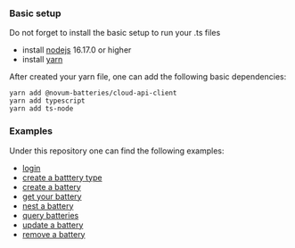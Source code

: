 ### Basic setup

Do not forget to install the basic setup to run your .ts files

- install [nodejs](https://nodejs.org/en/) 16.17.0 or higher
- install [yarn](https://classic.yarnpkg.com/en/docs/install#debian-stable)

After created your yarn file, one can add the following basic dependencies:

```
yarn add @novum-batteries/cloud-api-client
yarn add typescript
yarn add ts-node
```

### Examples

Under this repository one can find the following examples:

- [login](typescript/login/readme.md)
- [create a batttery type](typescript/createBatteryType/readme.md)
- [create a battery](typescript/createBattery/readme.md)
- [get your battery](typescript/getBatteryById/readme.md)
- [nest a battery](typescript/nestBattery/readme.md)
- [query batteries](typescript/queryBaterries/readme.md)
- [update a battery](typescript/updateBattery/readme.md)
- [remove a battery](typescript/removeBatteryById/readme.md)
